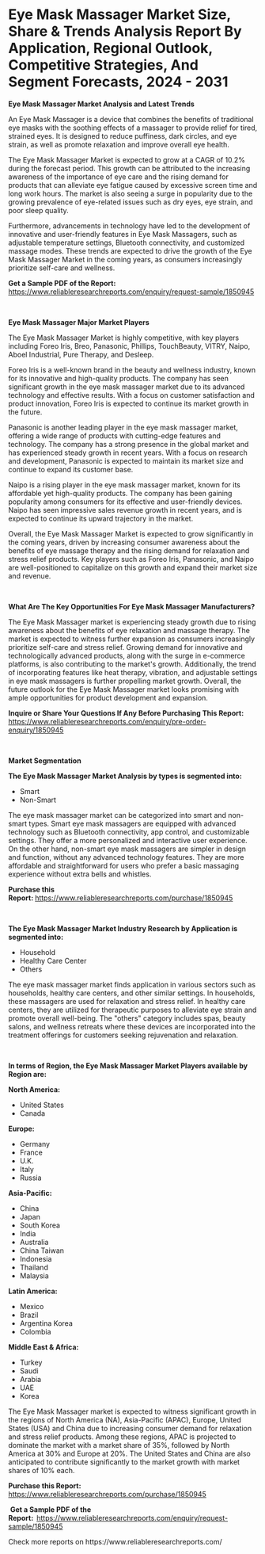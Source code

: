 <p><h1>Eye Mask Massager Market Size, Share & Trends Analysis Report By Application, Regional Outlook, Competitive Strategies, And Segment Forecasts, 2024 - 2031</h1></p><p><strong>Eye Mask Massager Market Analysis and Latest Trends</strong></p>
<p><p>An Eye Mask Massager is a device that combines the benefits of traditional eye masks with the soothing effects of a massager to provide relief for tired, strained eyes. It is designed to reduce puffiness, dark circles, and eye strain, as well as promote relaxation and improve overall eye health.</p><p>The Eye Mask Massager Market is expected to grow at a CAGR of 10.2% during the forecast period. This growth can be attributed to the increasing awareness of the importance of eye care and the rising demand for products that can alleviate eye fatigue caused by excessive screen time and long work hours. The market is also seeing a surge in popularity due to the growing prevalence of eye-related issues such as dry eyes, eye strain, and poor sleep quality.</p><p>Furthermore, advancements in technology have led to the development of innovative and user-friendly features in Eye Mask Massagers, such as adjustable temperature settings, Bluetooth connectivity, and customized massage modes. These trends are expected to drive the growth of the Eye Mask Massager Market in the coming years, as consumers increasingly prioritize self-care and wellness.</p></p>
<p><strong>Get a Sample PDF of the Report:&nbsp;</strong> <a href="https://www.reliableresearchreports.com/enquiry/request-sample/1850945">https://www.reliableresearchreports.com/enquiry/request-sample/1850945</a></p>
<p>&nbsp;</p>
<p><strong>Eye Mask Massager Major Market Players</strong></p>
<p><p>The Eye Mask Massager Market is highly competitive, with key players including Foreo Iris, Breo, Panasonic, Phillips, TouchBeauty, VITRY, Naipo, Aboel Industrial, Pure Therapy, and Desleep.</p><p>Foreo Iris is a well-known brand in the beauty and wellness industry, known for its innovative and high-quality products. The company has seen significant growth in the eye mask massager market due to its advanced technology and effective results. With a focus on customer satisfaction and product innovation, Foreo Iris is expected to continue its market growth in the future.</p><p>Panasonic is another leading player in the eye mask massager market, offering a wide range of products with cutting-edge features and technology. The company has a strong presence in the global market and has experienced steady growth in recent years. With a focus on research and development, Panasonic is expected to maintain its market size and continue to expand its customer base.</p><p>Naipo is a rising player in the eye mask massager market, known for its affordable yet high-quality products. The company has been gaining popularity among consumers for its effective and user-friendly devices. Naipo has seen impressive sales revenue growth in recent years, and is expected to continue its upward trajectory in the market.</p><p>Overall, the Eye Mask Massager Market is expected to grow significantly in the coming years, driven by increasing consumer awareness about the benefits of eye massage therapy and the rising demand for relaxation and stress relief products. Key players such as Foreo Iris, Panasonic, and Naipo are well-positioned to capitalize on this growth and expand their market size and revenue.</p></p>
<p>&nbsp;</p>
<p><strong>What Are The Key Opportunities For Eye Mask Massager Manufacturers?</strong></p>
<p><p>The Eye Mask Massager market is experiencing steady growth due to rising awareness about the benefits of eye relaxation and massage therapy. The market is expected to witness further expansion as consumers increasingly prioritize self-care and stress relief. Growing demand for innovative and technologically advanced products, along with the surge in e-commerce platforms, is also contributing to the market's growth. Additionally, the trend of incorporating features like heat therapy, vibration, and adjustable settings in eye mask massagers is further propelling market growth. Overall, the future outlook for the Eye Mask Massager market looks promising with ample opportunities for product development and expansion.</p></p>
<p><strong>Inquire or Share Your Questions If Any Before Purchasing This Report:</strong> <a href="https://www.reliableresearchreports.com/enquiry/pre-order-enquiry/1850945">https://www.reliableresearchreports.com/enquiry/pre-order-enquiry/1850945</a></p>
<p>&nbsp;</p>
<p><strong>Market Segmentation</strong></p>
<p><strong>The Eye Mask Massager Market Analysis by types is segmented into:</strong></p>
<p><ul><li>Smart</li><li>Non-Smart</li></ul></p>
<p><p>The eye mask massager market can be categorized into smart and non-smart types. Smart eye mask massagers are equipped with advanced technology such as Bluetooth connectivity, app control, and customizable settings. They offer a more personalized and interactive user experience. On the other hand, non-smart eye mask massagers are simpler in design and function, without any advanced technology features. They are more affordable and straightforward for users who prefer a basic massaging experience without extra bells and whistles.</p></p>
<p><strong>Purchase this Report:&nbsp;</strong><a href="https://www.reliableresearchreports.com/purchase/1850945">https://www.reliableresearchreports.com/purchase/1850945</a></p>
<p>&nbsp;</p>
<p><strong>The Eye Mask Massager Market Industry Research by Application is segmented into:</strong></p>
<p><ul><li>Household</li><li>Healthy Care Center</li><li>Others</li></ul></p>
<p><p>The eye mask massager market finds application in various sectors such as households, healthy care centers, and other similar settings. In households, these massagers are used for relaxation and stress relief. In healthy care centers, they are utilized for therapeutic purposes to alleviate eye strain and promote overall well-being. The "others" category includes spas, beauty salons, and wellness retreats where these devices are incorporated into the treatment offerings for customers seeking rejuvenation and relaxation.</p></p>
<p>&nbsp;</p>
<p><strong>In terms of Region, the Eye Mask Massager Market Players available by Region are:</strong></p>
<p>
    <p> <strong> North America: </strong>
        <ul>
            <li>United States</li>
            <li>Canada</li>
        </ul>
        </p> 
    <p> <strong> Europe: </strong>
        <ul>
            <li>Germany</li>
            <li>France</li>
            <li>U.K.</li>
            <li>Italy</li>
            <li>Russia</li>
        </ul>
        </p> 
    <p> <strong> Asia-Pacific: </strong>
        <ul>
            <li>China</li>
            <li>Japan</li>
            <li>South Korea</li>
            <li>India</li>
            <li>Australia</li>
            <li>China Taiwan</li>
            <li>Indonesia</li>
            <li>Thailand</li>
            <li>Malaysia</li>
        </ul>
        </p> 
    <p> <strong> Latin America: </strong>
        <ul>
            <li>Mexico</li>
            <li>Brazil</li>
            <li>Argentina Korea</li>
            <li>Colombia</li>
        </ul>
        </p> 
    <p> <strong> Middle East & Africa: </strong>
        <ul>
            <li>Turkey</li>
            <li>Saudi</li>
            <li>Arabia</li>
            <li>UAE</li>
            <li>Korea</li>
        </ul>
    </p>
    </p>
<p><p>The Eye Mask Massager market is expected to witness significant growth in the regions of North America (NA), Asia-Pacific (APAC), Europe, United States (USA) and China due to increasing consumer demand for relaxation and stress relief products. Among these regions, APAC is projected to dominate the market with a market share of 35%, followed by North America at 30% and Europe at 20%. The United States and China are also anticipated to contribute significantly to the market growth with market shares of 10% each.</p></p>
<p><strong>Purchase this Report: </strong><a href="https://www.reliableresearchreports.com/purchase/1850945">https://www.reliableresearchreports.com/purchase/1850945</a></p>
<p>&nbsp;<strong>Get a Sample PDF of the Report:&nbsp;&nbsp;</strong><a href="https://www.reliableresearchreports.com/enquiry/request-sample/1850945">https://www.reliableresearchreports.com/enquiry/request-sample/1850945</a></p>
<p><strong></strong></p>
<p>Check more reports on https://www.reliableresearchreports.com/</p>